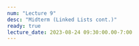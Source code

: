 ```yaml
---
num: "Lecture 9"
desc: "Midterm (Linked Lists cont.)"
ready: true
lecture_date: 2023-08-24 09:30:00.00-7:00
---
```

